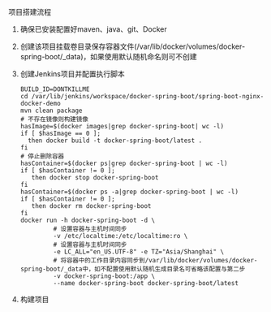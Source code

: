 项目搭建流程
1. 确保已安装配置好maven、java、git、Docker
2. 创建该项目挂载卷目录保存容器文件(/var/lib/docker/volumes/docker-spring-boot/_data)，如果使用默认随机命名则可不创建
3. 创建Jenkins项目并配置执行脚本

       BUILD_ID=DONTKILLME
       cd /var/lib/jenkins/workspace/docker-spring-boot/spring-boot-nginx-docker-demo
       mvn clean package
       # 不存在镜像则构建镜像
       hasImage=$(docker images|grep docker-spring-boot| wc -l)
       if [ $hasImage == 0 ];
         then docker build -t docker-spring-boot/latest .
       fi
       # 停止删除容器
       hasContainer=$(docker ps|grep docker-spring-boot | wc -l)
       if [ $hasContainer != 0 ];
          then docker stop docker-spring-boot
       fi
       hasContainer=$(docker ps -a|grep docker-spring-boot | wc -l)
       if [ $hasContainer != 0 ];
          then docker rm docker-spring-boot
       fi
       docker run -h docker-spring-boot -d \
                # 设置容器与主机时间同步
                -v /etc/localtime:/etc/localtime:ro \
                # 设置容器与主机时间同步
                -e LC_ALL="en_US.UTF-8" -e TZ="Asia/Shanghai" \
                # 将容器中的工作目录内容同步到/var/lib/docker/volumes/docker-spring-boot/_data中，如不配置使用默认随机生成目录名可省略该配置与第二步
                -v docker-spring-boot:/app \
                --name docker-spring-boot docker-spring-boot/latest
4. 构建项目
